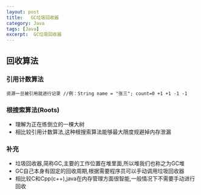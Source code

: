 ```yaml
---
layout: post
title:   GC垃圾回收器
category: Java
tags: [Java]
excerpt:  GC垃圾回收器
---
```


## 回收算法 ##
### 引用计数算法 ###

	资源一旦被引用就进行记录 //例：String name = "张三"; count=0 +1 +1 -1 -1

### 根搜索算法(Roots) ###

- 理解为正在练倒立的一棵大树
- 相比较引用计数算法,这种根搜索算法能够最大限度规避掉内存泄漏


### 补充 ###

- 垃圾回收器,简称GC,主要的工作位置在堆里面,所以堆我们也称之为GC堆
- GC自己本身有固定的回收周期,根据需要程序员可以手动调用垃圾回收器
- 相比较C和Cpp(c++),java在内存管理方面很智能,一般情况下不需要手动进行回收